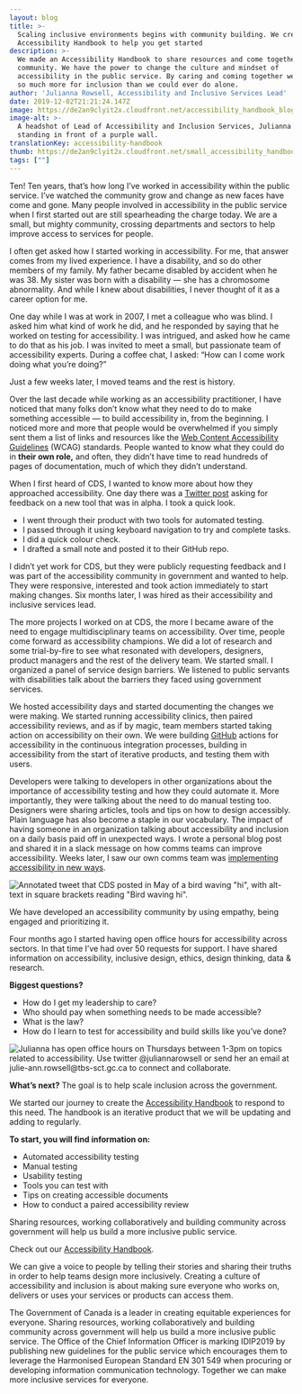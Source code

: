 ```yaml
---
layout: blog
title: >-
  Scaling inclusive environments begins with community building. We created an
  Accessibility Handbook to help you get started
description: >-
  We made an Accessibility Handbook to share resources and come together as a
  community. We have the power to change the culture and mindset of
  accessibility in the public service. By caring and coming together we can do
  so much more for inclusion than we could ever do alone.
author: 'Julianna Rowsell, Accessibility and Inclusive Services Lead'
date: 2019-12-02T21:21:24.147Z
image: https://de2an9clyit2x.cloudfront.net/accessibility_handbook_blog_00d02c5777.jpg
image-alt: >-
  A headshot of Lead of Accessibility and Inclusion Services, Julianna Rowsell,
  standing in front of a purple wall.
translationKey: accessibility-handbook
thumb: https://de2an9clyit2x.cloudfront.net/small_accessibility_handbook_blog_00d02c5777.jpg
tags: [""]
---
```

Ten! Ten years, that’s how long I’ve worked in accessibility within the public service. I’ve watched the community grow and change as new faces have come and gone. Many people involved in accessibility in the public service when I first started out are still spearheading the charge today. We are a small, but mighty community, crossing departments and sectors to help improve access to services for people.

I often get asked how I started working in accessibility. For me, that answer comes from my lived experience. I have a disability, and so do other members of my family. My father became disabled by accident when he was 38. My sister was born with a disability — she has a chromosome abnormality. And while I knew about disabilities, I never thought of it as a career option for me.

One day while I was at work in 2007, I met a colleague who was blind. I asked him what kind of work he did, and he responded by saying that he worked on testing for accessibility. I was intrigued, and asked how he came to do that as his job. I was invited to meet a small, but passionate team of accessibility experts. During a coffee chat, I asked: “How can I come work doing what you’re doing?”

Just a few weeks later, I moved teams and the rest is history.

Over the last decade while working as an accessibility practitioner, I have noticed that many folks don’t know what they need to do to make something accessible — to build accessibility in, from the beginning. I noticed more and more that people would be overwhelmed if you simply sent them a list of links and resources like the [Web Content Accessibility Guidelines](https://www.w3.org/TR/WCAG20/) (WCAG) standards. People wanted to know what they could do in **their own role,** and often, they didn’t have time to read hundreds of pages of documentation, much of which they didn’t understand.

When I first heard of CDS, I wanted to know more about how they approached accessibility. One day there was a [Twitter post](https://twitter.com/CDS_GC?lang=en) asking for feedback on a new tool that was in alpha. I took a quick look.

* I went through their product with two tools for automated testing.
* I passed through it using keyboard navigation to try and complete tasks.
* I did a quick colour check.
* I drafted a small note and posted it to their GitHub repo.

I didn’t yet work for CDS, but they were publicly requesting feedback and I was part of the accessibility community in government and wanted to help. They were responsive, interested and took action immediately to start making changes. Six months later, I was hired as their accessibility and inclusive services lead.

The more projects I worked on at CDS, the more I became aware of the need to engage multidisciplinary teams on accessibility. Over time, people come forward as accessibility champions. We did a lot of research and some trial-by-fire to see what resonated with developers, designers, product managers and the rest of the delivery team. We started small. I organized a panel of service design barriers. We listened to public servants with disabilities talk about the barriers they faced using government services.

We hosted accessibility days and started documenting the changes we were making. We started running accessibility clinics, then paired accessibility reviews, and as if by magic, team members started taking action on accessibility on their own. We were building [GitHub](https://github.com/cds-snc) actions for accessibility in the continuous integration processes, building in accessibility from the start of iterative products, and testing them with users.

Developers were talking to developers in other organizations about the importance of accessibility testing and how they could automate it. More importantly, they were talking about the need to do manual testing too. Designers were sharing articles, tools and tips on how to design accessibly. Plain language has also become a staple in our vocabulary. The impact of having someone in an organization talking about accessibility and inclusion on a daily basis paid off in unexpected ways. I wrote a personal blog post and shared it in a slack message on how comms teams can improve accessibility. Weeks later, I saw our own comms team was [implementing accessibility in new ways](https://mobile.twitter.com/cube_drone/status/1129094022788599808).

![Annotated tweet that CDS posted in May of a bird waving "hi", with alt-text in square brackets reading "Bird waving hi".](https://de2an9clyit2x.cloudfront.net/accessibility_handbook_post1_f5b616206d.jpg)

We have developed an accessibility community by using empathy, being engaged and prioritizing it.

Four months ago I started having open office hours for accessibility across sectors.  In that time I’ve had over 50 requests for support. I have shared information on accessibility, inclusive design, ethics, design thinking, data & research.

**Biggest questions?**

* How do I get my leadership to care?
* Who should pay when something needs to be made accessible?
* What is the law?
* How do I learn to test for accessibility and build skills like you’ve done?

![Julianna has open office hours on Thursdays between 1-3pm on topics related to accessibility. Use twitter @juliannarowsell or send her an email at julie-ann.rowsell@tbs-sct.gc.ca to connect and collaborate.](https://de2an9clyit2x.cloudfront.net/accessibility_handbook_post2_3b1bed65aa.jpg)

**What’s next?**
The goal is to help scale inclusion across the government.

We started our journey to create the [Accessibility Handbook](https://digital.canada.ca/a11y) to respond to this need. The handbook is an iterative product that we will be updating and adding to regularly.

**To start, you will find information on:**

* Automated accessibility testing
* Manual testing
* Usability testing
* Tools you can test with
* Tips on creating accessible documents
* How to conduct a paired accessibility review

Sharing resources, working collaboratively and building community across government will help us build a more inclusive public service.

Check out our [Accessibility Handbook](https://digital.canada.ca/a11y).

We can give a voice to people by telling their stories and sharing their truths in order to help teams design more inclusively. Creating a culture of accessibility and inclusion is about making sure everyone who works on, delivers or uses your services or products can access them.

The Government of Canada is a leader in creating equitable experiences for everyone. Sharing resources, working collaboratively and building community across government will help us build a more inclusive public service. The Office of the Chief Information Officer is marking IDIP2019 by publishing new guidelines for the public service which encourages them to leverage the Harmonised European Standard EN 301 549 when procuring or developing information communication technology. Together we can make more inclusive services for everyone.

